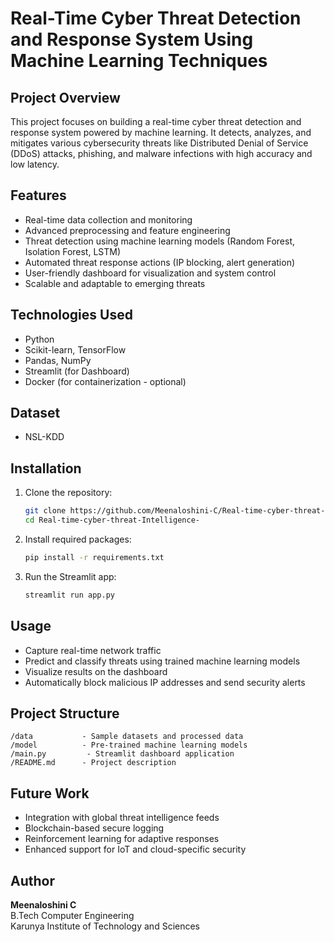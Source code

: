# Real-Time Cyber Threat Detection and Response System Using Machine Learning Techniques

## Project Overview
This project focuses on building a real-time cyber threat detection and response system powered by machine learning. It detects, analyzes, and mitigates various cybersecurity threats like Distributed Denial of Service (DDoS) attacks, phishing, and malware infections with high accuracy and low latency.

## Features
- Real-time data collection and monitoring
- Advanced preprocessing and feature engineering
- Threat detection using machine learning models (Random Forest, Isolation Forest, LSTM)
- Automated threat response actions (IP blocking, alert generation)
- User-friendly dashboard for visualization and system control
- Scalable and adaptable to emerging threats

## Technologies Used
- Python
- Scikit-learn, TensorFlow
- Pandas, NumPy
- Streamlit (for Dashboard)
- Docker (for containerization - optional)

## Dataset
- NSL-KDD

## Installation

1. Clone the repository:
   ```bash
   git clone https://github.com/Meenaloshini-C/Real-time-cyber-threat-Intelligence-
   cd Real-time-cyber-threat-Intelligence-
   ```

2. Install required packages:
   ```bash
   pip install -r requirements.txt
   ```

3. Run the Streamlit app:
   ```bash
   streamlit run app.py
   ```

## Usage
- Capture real-time network traffic
- Predict and classify threats using trained machine learning models
- Visualize results on the dashboard
- Automatically block malicious IP addresses and send security alerts

## Project Structure
```
/data           - Sample datasets and processed data
/model          - Pre-trained machine learning models
/main.py         - Streamlit dashboard application
/README.md      - Project description
```

## Future Work
- Integration with global threat intelligence feeds
- Blockchain-based secure logging
- Reinforcement learning for adaptive responses
- Enhanced support for IoT and cloud-specific security

## Author
**Meenaloshini C**  
B.Tech Computer Engineering  
Karunya Institute of Technology and Sciences
